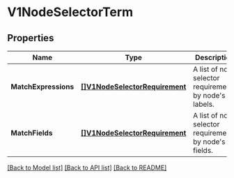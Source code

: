 # V1NodeSelectorTerm

## Properties
Name | Type | Description | Notes
------------ | ------------- | ------------- | -------------
**MatchExpressions** | [**[]V1NodeSelectorRequirement**](v1.NodeSelectorRequirement.md) | A list of node selector requirements by node&#39;s labels. | [optional] 
**MatchFields** | [**[]V1NodeSelectorRequirement**](v1.NodeSelectorRequirement.md) | A list of node selector requirements by node&#39;s fields. | [optional] 

[[Back to Model list]](../README.md#documentation-for-models) [[Back to API list]](../README.md#documentation-for-api-endpoints) [[Back to README]](../README.md)


